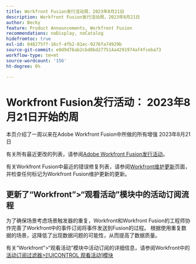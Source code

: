 ```yaml
---
title: Workfront Fusion发行活动周，2023年8月21日
description: Workfront Fusion发行活动周，2023年8月21日
author: Becky
feature: Product Announcements, Workfront Fusion
recommendations: noDisplay, noCatalog
hidefromtoc: true
exl-id: 048275ff-16cf-4fb2-81ec-9276fa74929b
source-git-commit: e0d9d76ab2cbd8bd277514a4291974af4fceba73
workflow-type: tm+mt
source-wordcount: '156'
ht-degree: 0%

---
```


# Workfront Fusion发行活动： 2023年8月21日开始的周

本页介绍了一周以来在Adobe Workfront Fusion中所做的所有增强
2023年8月21日

有关所有最近更改的列表，请参阅[Adobe Workfront Fusion发行活动](/help/workfront-fusion/fusion-product-releases/fusion-release-activity.md)。

有关Workfront Fusion中最近的错误修复列表，请参阅[Workfront维护更新](https://experienceleague.adobe.com/docs/workfront-known-issues/releases/current-updates.html)页面，并检查任何标记为Workfront Fusion维护更新的更新。

## 更新了“Workfront”>“观看活动”模块中的活动订阅流程

为了确保场景考虑场景触发器的重复，Workfront和Workfront Fusion的工程师协作完善了Workfront中的事件订阅将事件发送到Fusion的过程。 根据使用重复数据的场景，这降低了出现数据问题的可能性，从而提高了数据质量。

有关“Workfront”>“观看活动”模块中活动订阅的详细信息，请参阅Workfront中的[活动订阅过滤器>[!UICONTROL 观看活动]模块](/help/workfront-fusion/references/apps-and-modules/adobe-connectors/workfront-modules.md#event-subscription-filters-in-the-workfront--watch-events-modules)
